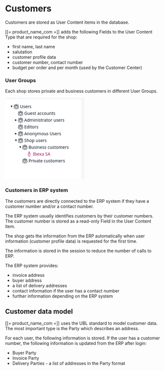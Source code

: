 # Customers

Customers are stored as User Content items in the database.

[[= product_name_com =]] adds the following Fields to the User Content Type that are required for the shop:

- first name, last name
- salutation
- customer profile data
- customer number, contact number
- budget per order and per month (used by the Customer Center)

### User Groups

Each shop stores private and business customers in different User Groups.

![](../img/customers_1.png)

### Customers in ERP system

The customers are directly connected to the ERP system if they have a customer number and/or a contact number. 

The ERP system usually identifies customers by their customer numbers.
The customer number is stored as a read-only Field in the User Content item. 

The shop gets the information from the ERP automatically when user information (customer profile data) is requested for the first time.

The information is stored in the session to reduce the number of calls to ERP.

The ERP system provides:

- invoice address
- buyer address
- a list of delivery addresses
- contact information if the user has a contact number
- further information depending on the ERP system

## Customer data model

[[= product_name_com =]] uses the UBL standard to model customer data. The most important type is the Party which describes an address. 

For each user, the following information is stored. If the user has a customer number, the following information is updated from the ERP after login: 

- Buyer Party
- Invoice Party
- Delivery Parties - a list of addresses in the Party format 
